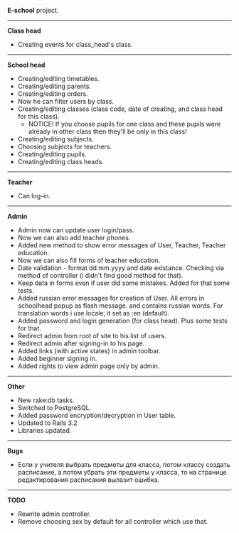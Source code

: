 **E-school** project.


------------------------------------------------------------------------------

**Class head**

- Creating events for class_head's class.

------------------------------------------------------------------------------

**School head**

- Creating/editing timetables.
- Creating/editing parents.
- Creating/editing orders.
- Now he can filter users by class.
- Creating/editing classes (class code, date of creating, and class head for this class).
  - NOTICE! If you choose pupils for one class and these pupils were already in other class
    then they'll be only in this class!
- Creating/editing subjects.
- Choosing subjects for teachers.
- Creating/editing pupils.
- Creating/editing class heads.

------------------------------------------------------------------------------

**Teacher**

- Can log-in.

------------------------------------------------------------------------------

**Admin**

- Admin now can update user login/pass.
- Now we can also add teacher phones.
- Added new method to show error messages of User, Teacher, Teacher education.
- Now we can also fill forms of teacher education.
- Date validation - format dd.mm.yyyy and date existance. Checking via method of controller (i didn't find good method for that).
- Keep data in forms even if user did some mistakes. Added for that some tests.
- Added russian error messages for creation of User. All errors in schoolhead popup as flash message.
and contains russian words. For translation words i use locale, it set as :en (default).
- Added password and login generation (for class head). Plus some tests for that.
- Redirect admin from root of site to his list of users.
- Redirect admin after signing-in to his page.
- Added links (with active states) in admin toolbar.
- Added beginner signing in.
- Added rights to view admin page only by admin.


------------------------------------------------------------------------------

**Other**

- New rake:db tasks.
- Switched to PostgreSQL.
- Added password encryption/decryption in User table.
- Updated to Rails 3.2
- Libraries updated.

------------------------------------------------------------------------------

**Bugs**

- Если у учителя выбрать предметы для класса, потом классу создать расписание, а потом
убрать эти предметы у класса, то на странице редактирования расписания вылазит ошибка.

------------------------------------------------------------------------------

**TODO**

- Rewrite admin controller.
- Remove choosing sex by default for all controller which use that.